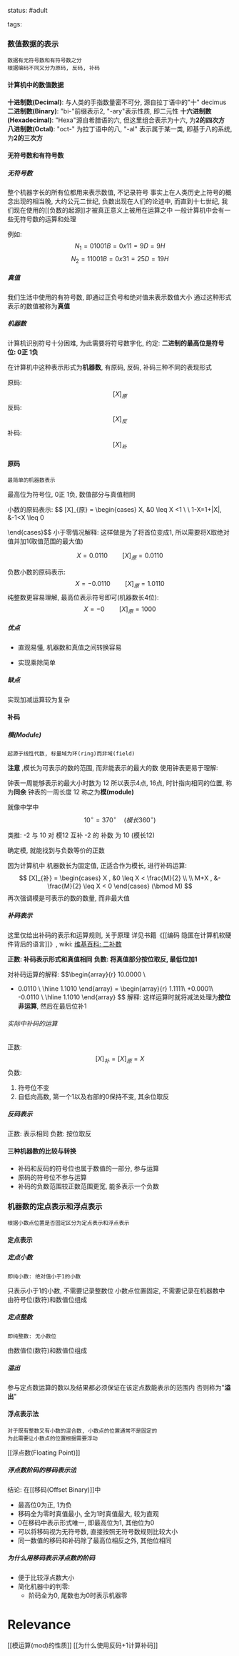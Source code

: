 status: #adult

tags: 

### 数值数据的表示
	数据有无符号数和有符号数之分
	根据编码不同又分为原码, 反码, 补码

#### 计算机中的数值数据
**十进制数(Decimal)**: 与人类的手指数量密不可分, 源自拉丁语中的"十" decimus
**二进制数(Binary)**: "bi-"前缀表示2, "-ary"表示性质, 即二元性
**十六进制数(Hexadecimal)**: "Hexa"源自希腊语的六, 但这里组合表示为十六, 为**2的四次方**
**八进制数(Octal)**: "oct-" 为拉丁语中的八, "-al" 表示属于某一类, 即基于八的系统, 为**2的三次方**

#### 无符号数和有符号数
##### 无符号数
整个机器字长的所有位都用来表示数值, 不记录符号
事实上在人类历史上符号的概念出现的相当晚, 大约公元二世纪, 负数出现在人们的论述中, 而直到十七世纪, 我们现在使用的[[负数的起源]]才被真正意义上被用在运算之中
一般计算机中会有一些无符号数的运算和处理

例如: $$ N_{1} = 01001B = 0x11 = 9D = 9H $$
$$ N_{2} = 11001B = 0x31 = 25D = 19H $$
##### 真值
我们生活中使用的有符号数, 即通过正负号和绝对值来表示数值大小
通过这种形式表示的数值被称为**真值**

##### 机器数
计算机识别符号十分困难, 为此需要将符号数字化, 约定:
**二进制的最高位是符号位: 0正  1负**

在计算机中这种表示形式为**机器数**, 有原码, 反码, 补码三种不同的表现形式

原码: $$[X]_{原}$$
反码: $$[X]_{反}$$
补码:  $$[X]_{补}$$

#### 原码
	最简单的机器数表示
最高位为符号位, 0正 1负, 数值部分与真值相同

小数的原码表示: 
$$
[X]_{原} = \begin{cases}
X,  &0 \leq X <1
\\ \\
1-X=1+|X|, &-1<X \leq 0

\end{cases}$$
小于零情况解释: 这样做是为了将首位变成1, 所以需要将X取绝对值并加1(取值范围的最大值)


$$ X = 0.0110 \quad\quad [X]_{原} = 0.0110$$


负数小数的原码表示: $$ X = -0.0110 \quad\quad [X]_{原} = 1.0110$$
纯整数更容易理解, 最高位表示符号即可(机器数长4位): $$X = -0 \quad\quad [X]_{原} = 1000$$
##### 优点

- 直观易懂, 机器数和真值之间转换容易

- 实现乘除简单
##### 缺点

实现加减运算较为复杂


#### 补码
##### 模(Module)
	起源于线性代数, 标量域为环(ring)而非域(field)
**注意** ,模长为可表示的数的范围, 而非能表示的最大的数
使用钟表更易于理解:

钟表一周能够表示的最大小时数为 12
所以表示4点, 16点, 时针指向相同的位置, 称为**同余**
钟表的一周长度 12 称之为**模(module)**

就像中学中 $$ 10^\circ = 370^\circ \quad (模长360^\circ)$$

类推: 
-2 与 10 对 模12 互补
-2 的 补数 为 10 (模长12)

确定模, 就能找到与负数等价的正数


因为计算机中 机器数长为固定值, 正适合作为模长, 进行补码运算:
$$
[X]_{补} = \begin{cases} 
X , &0 \leq X < \frac{M}{2}  \\ \\
M+X , &-\frac{M}{2} \leq X < 0
\end{cases} (\bmod M) $$
再次强调模是可表示的数的数量, 而非最大值
##### 补码表示
这里仅给出补码的表示和运算规则, 关于原理
详见书籍《[[编码 隐匿在计算机软硬件背后的语言]]》, wiki: [维基百科: 二补数](https://zh.wikipedia.org/wiki/%E4%BA%8C%E8%A3%9C%E6%95%B8)

**正数: 补码表示形式和真值相同**
**负数: 将真值部分按位取反, 最低位加1**

对补码运算的解释: 
$$\begin{array}{r}
10.0000 \\
- 0.0110 \\
\hline 
1.1010
\end{array} 
= 
\begin{array}{r}
1.1111\\
+0.0001\\
-0.0110 \\
\hline
1.1010
\end{array}
$$
解释: 这样运算时就将减法处理为**按位非运算**, 然后在最后位补1
###### 实际中补码的运算
正数: $$[X]_{补} = [X]_{原}=X$$
负数: 
 1. 符号位不变
 2. 自低向高数, 第一个1以及右部的0保持不变, 其余位取反

##### 反码表示
正数: 表示相同
负数: 按位取反

#### 三种机器数的比较与转换

 - 补码和反码的符号位也属于数值的一部分, 参与运算
 - 原码的符号位不参与运算
 - 补码的负数范围较正数范围更宽, 能多表示一个负数

### 机器数的定点表示和浮点表示
	根据小数点位置是否固定区分为定点表示和浮点表示
#### 定点表示
##### 定点小数
	即纯小数: 绝对值小于1的小数
只表示小于1的小数, 不需要记录整数位
小数点位置固定, 不需要记录在机器数中
由符号位(数符)和数值位组成

##### 定点整数
	即纯整数: 无小数位
由数值位(数符)和数值位组成

##### 溢出
参与定点数运算的数以及结果都必须保证在该定点数能表示的范围内
否则称为"**溢出**"

#### 浮点表示法
	对于既有整数又有小数的混合数, 小数点的位置通常不是固定的
	为此需要让小数点的位置根据需要浮动

[[浮点数(Floating Point)]]

##### 浮点数阶码的移码表示法

结论: 在[[移码(Offset Binary)]]中
- 最高位0为正, 1为负
- 移码全为零时真值最小, 全为1时真值最大, 较为直观
- 0在移码中表示形式唯一, 即最高位为1, 其他位为0
- 可以将移码视为无符号数, 直接按照无符号数规则比较大小
- 同一数值的移码和补码除了最高位相反之外, 其他位相同
##### 为什么用移码表示浮点数的阶码
- 便于比较浮点数大小
- 简化机器中的判零:
	- 阶码全为0, 尾数也为0时表示机器零

# Relevance

[[模运算(mod)的性质]]
[[为什么使用反码+1计算补码]]

